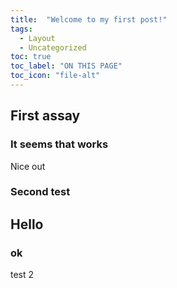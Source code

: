 ```yaml
---
title:  "Welcome to my first post!"
tags:
  - Layout
  - Uncategorized
toc: true
toc_label: "ON THIS PAGE"
toc_icon: "file-alt"
---
```


## First assay 
### It seems that works

Nice out

### Second test

## Hello

### ok

test 2

